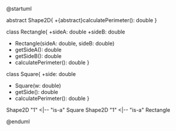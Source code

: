 @startuml

abstract Shape2D{
+{abstract}calculatePerimeter(): double
}

class Rectangle{
+sideA: double
+sideB: double
+ Rectangle(sideA: double, sideB: double)
+ getSideA(): double
+ getSideB(): double
+ calculatePerimeter(): double
}

class Square{
+side: double
+ Square(w: double)
+ getSide(): double
+ calculatePerimeter(): double
}

Shape2D "1" <|-- "is-a" Square
Shape2D "1" <|-- "is-a" Rectangle

@enduml